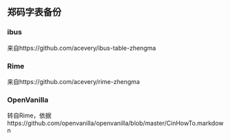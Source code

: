 ## 郑码字表备份
### ibus
来自https://github.com/acevery/ibus-table-zhengma
### Rime
来自https://github.com/acevery/rime-zhengma
### OpenVanilla
转自Rime，依据https://github.com/openvanilla/openvanilla/blob/master/CinHowTo.markdown
